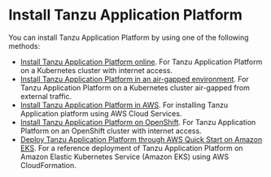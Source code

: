 # Install Tanzu Application Platform

You can install Tanzu Application Platform by using one of the following methods:

- [Install Tanzu Application Platform online](online-install-intro.hbs.md). For Tanzu Application Platform on a Kubernetes cluster with internet access.
- [Install Tanzu Application Platform in an air-gapped environment](offline-install-intro.hbs.md). For Tanzu Application Platform on a Kubernetes cluster air-gapped from external traffic.
- [Install Tanzu Application Platform in AWS](aws-install-intro.hbs.md). For installing Tanzu Application platform using AWS Cloud Services.
- [Install Tanzu Application Platform on OpenShift](openshift-install-intro.hbs.md). For Tanzu Application Platform on an OpenShift cluster with internet access.
- [Deploy Tanzu Application Platform through AWS Quick Start on Amazon EKS](https://aws.amazon.com/quickstart/architecture/vmware-tanzu-application-platform/). For a reference deployment of Tanzu Application Platform on Amazon Elastic Kubernetes Service (Amazon EKS) using AWS CloudFormation.
